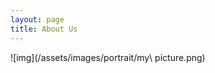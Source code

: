 ```yaml
---
layout: page
title: About Us
---
```


<p class="message">
 


</p>


![img](/assets/images/portrait/my\ picture.png)



